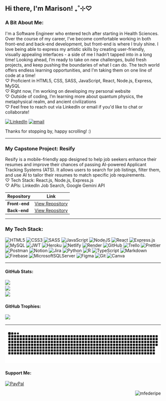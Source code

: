 ## Hi there, I'm Marison! ₊˚⊹♡

### A Bit About Me:
I'm a Software Engineer who entered tech after starting in Health Sciences. Over the course of my career, I’ve become comfortable working in both front-end and back-end development, but front-end is where I truly shine. I love being able to express my artistic skills by creating user-friendly, visually appealing interfaces - a side of me I hadn’t tapped into in a long time! Looking ahead, I’m ready to take on new challenges, build fresh projects, and keep pushing the boundaries of what I can do. The tech world offers endless learning opportunities, and I'm taking them on one line of code at a time!
<br>♡ Proficient in HTML5, CSS, SASS, JavaScript, React, Node.js, Express, MySQL
<br>♡ Right now, I'm working on developing my personal website
<br>♡ Outside of coding, I’m learning more about quantum physics, the metaphysical realm, and ancient civilizations
<br>♡ Feel free to reach out via LinkedIn or email if you'd like to chat or collaborate!

[![LinkedIn](https://img.shields.io/badge/LinkedIn-%230077B5.svg?logo=linkedin&logoColor=white)](https://linkedin.com/in/mfederipe) [![email](https://img.shields.io/badge/Email-D14836?logo=gmail&logoColor=white)](mailto:marisonfdrp@gmail.com) 

Thanks for stopping by, happy scrolling! :)

---
### My Capstone Project: Resify
Resify is a mobile-friendly app designed to help job seekers enhance their resumes and improve their chances of passing AI-powered Applicant Tracking Systems (ATS). It allows users to search for job listings, filter them, and use AI to tailor their resumes to match specific job requirements.
<br>♡ Tech Stack: React.js, Node.js, Express.js
<br>♡ APIs: LinkedIn Job Search, Google Gemini API

| Repository | Link |
|------------|------|
| **Front-end** | [View Repository](https://github.com/mfederipe/marison-federipe-capstone) |
| **Back-end**  | [View Repository](https://github.com/mfederipe/marison-federipe-capstone-api) |

---
### My Tech Stack:
![HTML5](https://img.shields.io/badge/html5-%23E34F26.svg?style=for-the-badge&logo=html5&logoColor=white) ![CSS3](https://img.shields.io/badge/css3-%231572B6.svg?style=for-the-badge&logo=css3&logoColor=white) ![SASS](https://img.shields.io/badge/SASS-hotpink.svg?style=for-the-badge&logo=SASS&logoColor=white) ![JavaScript](https://img.shields.io/badge/javascript-%23323330.svg?style=for-the-badge&logo=javascript&logoColor=%23F7DF1E) ![NodeJS](https://img.shields.io/badge/node.js-6DA55F?style=for-the-badge&logo=node.js&logoColor=white) ![React](https://img.shields.io/badge/react-%2320232a.svg?style=for-the-badge&logo=react&logoColor=%2361DAFB) ![Express.js](https://img.shields.io/badge/express.js-%23404d59.svg?style=for-the-badge&logo=express&logoColor=%2361DAFB) ![MySQL](https://img.shields.io/badge/mysql-4479A1.svg?style=for-the-badge&logo=mysql&logoColor=white) ![JWT](https://img.shields.io/badge/JWT-black?style=for-the-badge&logo=JSON%20web%20tokens) ![Heroku](https://img.shields.io/badge/heroku-%23430098.svg?style=for-the-badge&logo=heroku&logoColor=white) ![Netlify](https://img.shields.io/badge/netlify-%23000000.svg?style=for-the-badge&logo=netlify&logoColor=#00C7B7) ![Render](https://img.shields.io/badge/Render-%46E3B7.svg?style=for-the-badge&logo=render&logoColor=white) ![GitHub](https://img.shields.io/badge/github-%23121011.svg?style=for-the-badge&logo=github&logoColor=white) ![Trello](https://img.shields.io/badge/Trello-%23026AA7.svg?style=for-the-badge&logo=Trello&logoColor=white) ![Prettier](https://img.shields.io/badge/prettier-%23F7B93E.svg?style=for-the-badge&logo=prettier&logoColor=black) ![Postman](https://img.shields.io/badge/Postman-FF6C37?style=for-the-badge&logo=postman&logoColor=white) ![Notion](https://img.shields.io/badge/Notion-%23000000.svg?style=for-the-badge&logo=notion&logoColor=white) ![Jira](https://img.shields.io/badge/jira-%230A0FFF.svg?style=for-the-badge&logo=jira&logoColor=white) ![Python](https://img.shields.io/badge/python-3670A0?style=for-the-badge&logo=python&logoColor=ffdd54) ![R](https://img.shields.io/badge/r-%23276DC3.svg?style=for-the-badge&logo=r&logoColor=white) ![TypeScript](https://img.shields.io/badge/typescript-%23007ACC.svg?style=for-the-badge&logo=typescript&logoColor=white) ![Markdown](https://img.shields.io/badge/markdown-%23000000.svg?style=for-the-badge&logo=markdown&logoColor=white) ![Firebase](https://img.shields.io/badge/firebase-%23039BE5.svg?style=for-the-badge&logo=firebase) ![MicrosoftSQLServer](https://img.shields.io/badge/Microsoft%20SQL%20Server-CC2927?style=for-the-badge&logo=microsoft%20sql%20server&logoColor=white) ![Figma](https://img.shields.io/badge/figma-%23F24E1E.svg?style=for-the-badge&logo=figma&logoColor=white) ![Git](https://img.shields.io/badge/git-%23F05033.svg?style=for-the-badge&logo=git&logoColor=white) ![Canva](https://img.shields.io/badge/Canva-%2300C4CC.svg?style=for-the-badge&logo=Canva&logoColor=white)

---
#### GitHub Stats:
![](https://github-readme-stats.vercel.app/api?username=mfederipe&theme=synthwave&hide_border=false&include_all_commits=false&count_private=false)<br/>
![](https://github-readme-streak-stats.herokuapp.com/?user=mfederipe&theme=synthwave&hide_border=false)<br/>
![](https://github-contributor-stats.vercel.app/api?username=mfederipe&limit=5&theme=synthwave&combine_all_yearly_contributions=true)

#### GitHub Trophies:
![](https://github-profile-trophy.vercel.app/?username=mfederipe&theme=tokyonight&no-frame=true&no-bg=false&margin-w=4)

---
![snake gif](https://github.com/mfederipe/mfederipe/blob/output/github-snake-dark.svg)

#### Support Me:
[![PayPal](https://img.shields.io/badge/PayPal-00457C?style=for-the-badge&logo=paypal&logoColor=white)](https://paypal.me/marisonfederipe) 

<p align="right"> <img src="https://komarev.com/ghpvc/?username=mfederipe&label=Profile%20views&color=0e75b6&style=flat" alt="mfederipe" /> </p>

<!-- Proudly created with GPRM ( https://gprm.itsvg.in ) -->
